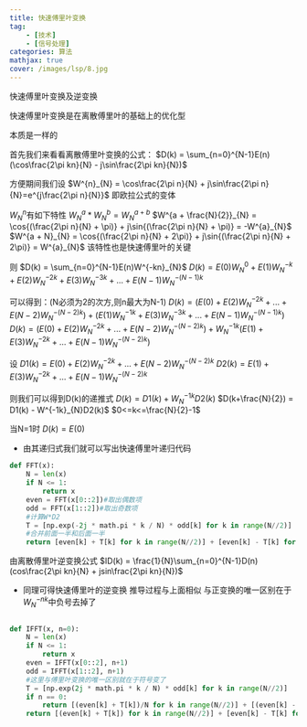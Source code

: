 ```yaml
---
title: 快速傅里叶变换
tag: 
    - [技术]
    - [信号处理]
categories: 算法
mathjax: true
cover: /images/lsp/8.jpg
---
```



快速傅里叶变换及逆变换
<!--more-->

快速傅里叶变换是在离散傅里叶的基础上的优化型

本质是一样的

首先我们来看看离散傅里叶变换的公式：
$D(k) = \sum_{n=0}^{N-1}E(n)(\cos\frac{2\pi kn}{N} - j\sin\frac{2\pi kn}{N})$

方便期间我们设
$W^{n}_{N} = \cos\frac{2\pi n}{N} + j\sin\frac{2\pi n}{N}=e^{j\frac{2\pi n}{N}}$
即欧拉公式的变体

$W^{n}_{N}$有如下特性
$W^{a}_{N} * W^{b}_{N} = W^{a+b}_{N}$
$W^{a + \frac{N}{2}}_{N} = \cos{(\frac{2\pi n}{N} + \pi)} + j\sin{(\frac{2\pi n}{N} + \pi)} = -W^{a}_{N}$
$W^{a + N}_{N} = \cos{(\frac{2\pi n}{N} + 2\pi)} + j\sin{(\frac{2\pi n}{N} + 2\pi)} = W^{a}_{N}$
该特性也是快速傅里叶的关键


则
$D(k) = \sum_{n=0}^{N-1}E(n)W^{-kn}_{N}$
$D(k) = E(0)W^{0}_{N} + E(1)W^{-k}_{N} + E(2)W^{-2k}_{N} + E(3)W^{-3k}_{N} + ... + E(N-1)W^{-(N-1)k}_{N}$

可以得到：(N必须为2的次方,则n最大为N-1)
$D(k) = (E(0) + E(2)W^{-2k}_{N} + ... + E(N-2)W^{-(N-2)k}_{N}) +  (E(1)W^{-1k}_{N} + E(3)W^{-3k}_{N} + ...  + E(N-1)W^{-(N-1)k}_{N})$
$D(k) = (E(0) + E(2)W^{-2k}_{N} + ... + E(N-2)W^{-(N-2)k}_{N}) +  W^{-1k}_{N}(E(1) + E(3)W^{-2k}_{N} + ... + E(N-1)W^{-(N-2)k}_{N})$

设
$D1(k) = E(0) + E(2)W^{-2k}_{N} + ... + E(N-2)W^{-(N-2)k}_{N}$
$D2(k) = E(1) + E(3)W^{-2k}_{N} + ... + E(N-1)W^{-(N-2)k}_{N}$

则我们可以得到D(k)的递推式
$D(k) = D1(k) + W^{-1k}_{N}D2(k)$
$D(k+\frac{N}{2}) = D1(k) - W^{-1k}_{N}D2(k)$
$0<=k<=\frac{N}{2}-1$

当N=1时
$D(k) = E(0)$

* 由其递归式我们就可以写出快速傅里叶递归代码

```python
def FFT(x):
    N = len(x)
    if N <= 1:
        return x
    even = FFT(x[0::2])#取出偶数项
    odd = FFT(x[1::2])#取出奇数项
    #计算W*D2
    T = [np.exp(-2j * math.pi * k / N) * odd[k] for k in range(N//2)]
    #合并前面一半和后面一半
    return [even[k] + T[k] for k in range(N//2)] + [even[k] - T[k] for k in range(N//2)]
```

由离散傅里叶逆变换公式
$ID(k) = \frac{1}{N}\sum_{n=0}^{N-1}D(n)(cos\frac{2\pi kn}{N} + jsin\frac{2\pi kn}{N})$

* 同理可得快速傅里叶的逆变换
推导过程与上面相似
与正变换的唯一区别在于
$W^{-nk}_{N}$中负号去掉了

```python

def IFFT(x, n=0):
    N = len(x)
    if N <= 1:
        return x
    even = IFFT(x[0::2], n+1)
    odd = IFFT(x[1::2], n+1)
    #这里与傅里叶变换的唯一区别就在于符号变了
    T = [np.exp(2j * math.pi * k / N) * odd[k] for k in range(N//2)]
    if n == 0:
        return [(even[k] + T[k])/N for k in range(N//2)] + [(even[k] - T[k])/N for k in range(N//2)]
    return [(even[k] + T[k]) for k in range(N//2)] + [even[k] - T[k] for k in range(N//2)]
```